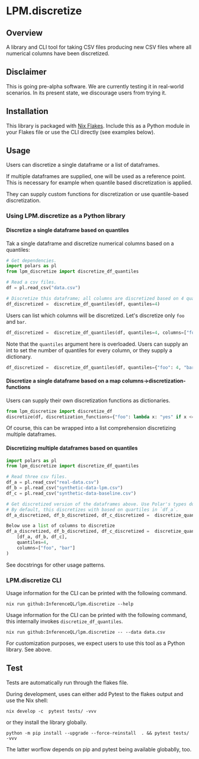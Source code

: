 # LPM.discretize

## Overview

A library and CLI tool for taking CSV files producing new CSV files where all
numerical columns have been discretized.

## Disclaimer
This is going pre-alpha software. We are currently testing it in real-world scenarios. In its present state, we discourage users from trying it.

## Installation

This library is packaged with [Nix Flakes](https://nixos.wiki/wiki/Flakes).
Include this as a Python module in your Flakes file or use the CLI directly (see
examples below).

## Usage

Users can discretize a single dataframe or a list of dataframes.

If multiple dataframes are supplied, one will be used as a reference point. This
is necessary for example when quantile based discretization is applied.

They can supply custom functions for discretization or use quantile-based discretization.

### Using LPM.discretize as a Python library

#### Discretize a single dataframe based on quantiles
Tak a single dataframe and discretize numerical columns based on a quantiles:
```python
# Get dependencies.
import polars as pl
from lpm_discretize import discretize_df_quantiles

# Read a csv files.
df = pl.read_csv("data.csv")

# Discretize this dataframe; all columns are discretized based on 4 quantiles. 
df_discretized =  discretize_df_quantiles(df, quantiles=4)
```
Users can list which columns will be discretized. Let's discretize only `foo` and
`bar`.
```python
df_discretized =  discretize_df_quantiles(df, quantiles=4, columns=["foo", "bar"])
```

Note that the `quantiles` argument here is overloaded. Users can supply an int to set the
number of quantiles for every column, or they supply a dictionary.
```python
df_discretized =  discretize_df_quantiles(df, quantiles={"foo": 4, "bar": 2}))
```

#### Discretize a single dataframe based on a map columns->discretization-functions

Users can supply their own discretization functions as dictionaries.
```python
from lpm_discretize import discretize_df
discretize(df, discretization_functions={"foo": lambda x: "yes" if x <= 1 else "no", "bar": lambda x: "ja" if x <= 6 else "nein"})
```

Of course, this can be wrapped into a list comprehension discretizing multiple dataframes.

#### Discretizing multiple dataframes based on quantiles

```python
import polars as pl
from lpm_discretize import discretize_df_quantiles

# Read three csv files.
df_a = pl.read_csv("real-data.csv")
df_b = pl.read_csv("synthetic-data-lpm.csv")
df_c = pl.read_csv("synthetic-data-baseline.csv")

# Get discretized version of the dataframes above. Use Polar's types do decide what to discretize.
# By default, this discretizes with based on quartiles in `df_a`.
df_a_discretized, df_b_discretized, df_c_discretized =  discretize_quantiles([df_a, df_b, df_c], quantiles=4)
```

```python
Below use a list of columns to discretize
df_a_discretized, df_b_discretized, df_c_discretized =  discretize_quantiles(
    [df_a, df_b, df_c],
    quantiles=4,
    columns=["foo", "bar"]
)
```



See docstrings for other usage patterns.

### LPM.discretize CLI

Usage information for the CLI can be printed with the following command.
```shell
nix run github:InferenceQL/lpm.discretize --help
```

Usage information for the CLI can be printed with the following command, this
internally invokes `discretize_df_quantiles`.
```shell
nix run github:InferenceQL/lpm.discretize -- --data data.csv
```

For customization purposes, we expect users to use this tool as a Python
library. See above.

## Test

Tests are automatically run through the flakes file.

During development, uses can either add Pytest to the flakes output and use the Nix shell:
```shell
nix develop -c  pytest tests/ -vvv
```
or they install the library globally.
```shell
python -m pip install --upgrade --force-reinstall  . && pytest tests/ -vvv
```
The latter worflow depends on pip and pytest being available globablly, too.

